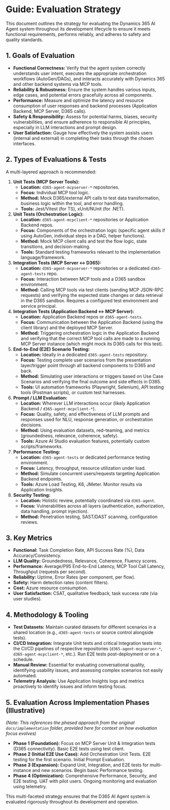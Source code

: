 # Guide: Evaluation Strategy

This document outlines the strategy for evaluating the Dynamics 365 AI Agent system throughout its development lifecycle to ensure it meets functional requirements, performs reliably, and adheres to safety and quality standards.

## 1. Goals of Evaluation

*   **Functional Correctness:** Verify that the agent system correctly understands user intent, executes the appropriate orchestration workflows (AutoGen/DAGs), and interacts accurately with Dynamics 365 and other backend systems via MCP tools.
*   **Reliability & Robustness:** Ensure the system handles various inputs, edge cases, and potential errors gracefully across all components.
*   **Performance:** Measure and optimize the latency and resource consumption of user responses and backend processes (Application Backend, MCP Server, D365 calls).
*   **Safety & Responsibility:** Assess for potential harms, biases, security vulnerabilities, and ensure adherence to responsible AI principles, especially in LLM interactions and prompt design.
*   **User Satisfaction:** Gauge how effectively the system assists users (internal and external) in completing their tasks through the chosen interfaces.

## 2. Types of Evaluations & Tests

A multi-layered approach is recommended:

1.  **Unit Tests (MCP Server Tools):**
    *   **Location:** `d365-agent-mcpserver-*` repositories.
    *   **Focus:** Individual MCP tool logic.
    *   **Method:** Mock D365/external API calls to test data transformation, business logic within the tool, and error handling.
    *   **Tools:** Jest/Vitest (for TS), xUnit/NUnit (for .NET).
2.  **Unit Tests (Orchestration Logic):**
    *   **Location:** `d365-agent-mcpclient-*` repositories or Application Backend repos.
    *   **Focus:** Components of the orchestration logic (specific agent skills if using AutoGen, individual steps in a DAG, helper functions).
    *   **Method:** Mock MCP client calls and test the flow logic, state transitions, and decision-making.
    *   **Tools:** Standard testing frameworks relevant to the implementation language/framework.
3.  **Integration Tests (MCP Server <-> D365):**
    *   **Location:** `d365-agent-mcpserver-*` repositories or a dedicated `d365-agent-tests` repo.
    *   **Focus:** Interaction between MCP tools and a D365 sandbox environment.
    *   **Method:** Calling MCP tools via test clients (sending MCP JSON-RPC requests) and verifying the expected state changes or data retrieval in the D365 sandbox. Requires a configured test environment and service principal.
4.  **Integration Tests (Application Backend <-> MCP Server):**
    *   **Location:** Application Backend repos or `d365-agent-tests`.
    *   **Focus:** Communication between the Application Backend (using the client library) and the deployed MCP Server.
    *   **Method:** Triggering orchestration logic in the Application Backend and verifying that the correct MCP tool calls are made to a running MCP Server instance (which might mock its D365 calls for this test).
5.  **End-to-End (E2E) Scenario Testing:**
    *   **Location:** Ideally in a dedicated `d365-agent-tests` repository.
    *   **Focus:** Testing complete user scenarios from the presentation layer/trigger point through all backend components to D365 and back.
    *   **Method:** Simulating user interactions or triggers based on Use Case Scenarios and verifying the final outcome and side effects in D365.
    *   **Tools:** UI automation frameworks (Playwright, Selenium), API testing tools (Postman scripts), or custom test harnesses.
6.  **Prompt / LLM Evaluation:**
    *   **Location:** Wherever LLM interactions occur (likely Application Backend / `d365-agent-mcpclient-*`).
    *   **Focus:** Quality, safety, and effectiveness of LLM prompts and responses used for NLU, response generation, or orchestration decisions.
    *   **Method:** Using evaluation datasets, red-teaming, and metrics (groundedness, relevance, coherence, safety).
    *   **Tools:** Azure AI Studio evaluation features, potentially custom scripts/frameworks.
7.  **Performance Testing:**
    *   **Location:** `d365-agent-tests` or dedicated performance testing environment.
    *   **Focus:** Latency, throughput, resource utilization under load.
    *   **Method:** Simulate concurrent users/requests targeting Application Backend endpoints.
    *   **Tools:** Azure Load Testing, K6, JMeter. Monitor results via Application Insights.
8.  **Security Testing:**
    *   **Location:** Holistic review, potentially coordinated via `d365-agent`.
    *   **Focus:** Vulnerabilities across all layers (authentication, authorization, data handling, prompt injection).
    *   **Method:** Penetration testing, SAST/DAST scanning, configuration reviews.

## 3. Key Metrics

*   **Functional:** Task Completion Rate, API Success Rate (%), Data Accuracy/Consistency.
*   **LLM Quality:** Groundedness, Relevance, Coherence, Fluency scores.
*   **Performance:** Average/P95 End-to-End Latency, MCP Tool Call Latency, Throughput (requests per second).
*   **Reliability:** Uptime, Error Rates (per component, per flow).
*   **Safety:** Harm detection rates (content filters).
*   **Cost:** Azure resource consumption.
*   **User Satisfaction:** CSAT, qualitative feedback, task success rate (via user studies).

## 4. Methodology & Tooling

*   **Test Datasets:** Maintain curated datasets for different scenarios in a shared location (e.g., `d365-agent-tests` or source control alongside tests).
*   **CI/CD Integration:** Integrate Unit tests and critical Integration tests into the CI/CD pipelines of respective repositories (`d365-agent-mcpserver-*`, `d365-agent-mcpclient-*`, etc.). Run E2E tests post-deployment or on a schedule.
*   **Manual Review:** Essential for evaluating conversational quality, identifying usability issues, and assessing complex scenarios not easily automated.
*   **Telemetry Analysis:** Use Application Insights logs and metrics proactively to identify issues and inform testing focus.

## 5. Evaluation Across Implementation Phases (Illustrative)

*(Note: This references the phased approach from the original `docs/implementation` folder, provided here for context on how evaluation focus evolves)*

*   **Phase 1 (Foundation):** Focus on MCP Server Unit & Integration tests (D365 connectivity). Basic E2E tests using test client.
*   **Phase 2 (Initial E2E Use Case):** Add Orchestration Unit Tests. E2E testing for the first scenario. Initial Prompt Evaluation.
*   **Phase 3 (Expansion):** Expand Unit, Integration, and E2E tests for multi-instance and new scenarios. Begin basic Performance testing.
*   **Phase 4 (Optimization):** Comprehensive Performance, Security, and E2E testing. UAT with pilot users. Ongoing monitoring and evaluation using telemetry.

This multi-faceted strategy ensures that the D365 AI Agent system is evaluated rigorously throughout its development and operation.
